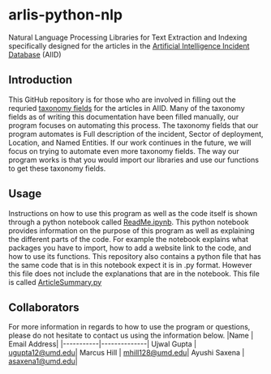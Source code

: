 # arlis-python-nlp
Natural Language Processing Libraries for Text Extraction and Indexing specifically designed for the articles in the [Artificial Intelligence Incident Database](https://incidentdatabase.ai/) (AIID)

## Introduction
This GitHub repository is for those who are involved in filling out the requried [taxonomy fields](https://incidentdatabase.ai/taxonomy/cset) for the articles in AIID. Many of the taxonomy fields as of writing this documentation have been filled manually, our program focuses on automating this process. The taxonomy fields that our program automates is Full description of the incident, Sector of deployment, Location, and Named Entities. If our work continues in the future, we will focus on trying to automate even more taxonomy fields. The way our program works is that you would import our libraries and use our functions to get these taxonomy fields. 

## Usage 
Instructions on how to use this program as well as the code itself is shown through a python notebook called [ReadMe.ipynb](https://github.com/UMD-ARLIS/arlis-python-nlp/blob/main/ReadMe.ipynb). This python notebook provides information on the purpose of this program as well as explaining the different parts of the code. For example the notebook explains what packages you have to import, how to add a website link to the code, and how to use its functions. This repository also contains a python file that has the same code that is in this notebook expect it is in .py format. However this file does not include the explanations that are in the notebook. This file is called [ArticleSummary.py](https://github.com/UMD-ARLIS/arlis-python-nlp/blob/main/ArticleSummary.py)


## Collaborators
For more information in regards to how to use the program or questions, please do not hesitate to contact us using the information below.
|Name       | Email Address|
|-----------|--------------|
Ujwal Gupta | ugupta12@umd.edu|
Marcus Hill | mhill128@umd.edu|
Ayushi Saxena | asaxena1@umd.edu|

